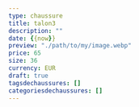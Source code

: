 ```yaml
---
type: chaussure
title: talon3
description: ""
date: {{now}}
preview: "./path/to/my/image.webp"
price: 65
size: 36
currency: EUR
draft: true
tagsdechaussures: []
categoriesdechaussures: []
---
```

